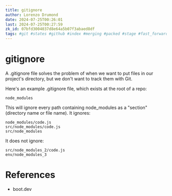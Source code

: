 ```yaml
---
title: gitignore
author: Lorenzo Drumond
date: 2024-07-25T00:26:01
last: 2024-07-25T00:27:59
zk_id: 07bfd3004037d8e64a5b07f3abaed8df
tags: #git #states #github #index #merging #packed #stage #fast_forward #primeagen #working_tree #delete #logs #history #repos #commit #git_directory #programming #optimal #fetch #gitignore #workflow #snapshot #remote #push #plumbing #repository #reset #configuration #undoing #computer_science #compressed #rebase
---
```



# gitignore

A .gitignore file solves the problem of when we want to put files in our project's directory, but we don't want to track them with Git.

Here's an example .gitignore file, which exists at the root of a repo:

```
node_modules
```

This will ignore every path containing node_modules as a "section" (directory name or file name). It ignores:

    node_modules/code.js
    src/node_modules/code.js
    src/node_modules

It does not ignore:

    src/node_modules_2/code.js
    env/node_modules_3


# References

- boot.dev
